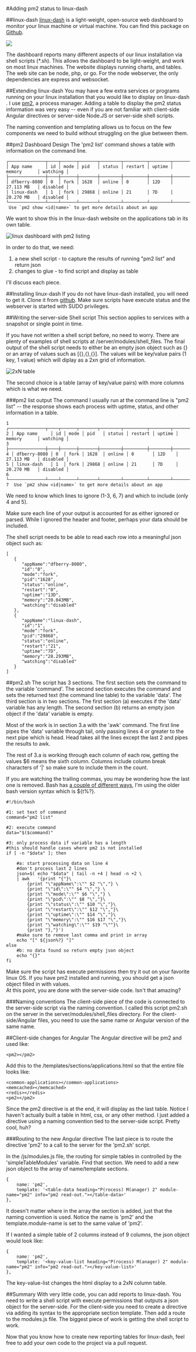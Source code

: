 #Adding pm2 status to linux-dash

##linux-dash
[linux-dash](https://github.com/afaqurk/linux-dash) is a light-weight, open-source web dashboard to monitor your linux machine or virtual machine. You can find this package on [Github](https://github.com/afaqurk/linux-dash). 

![](linux-dash-system-status.png)

The dashboard reports many different aspects of our linux installation via shell scripts (*.sh). This allows the dashboard to be light-weight, and work on most linux machines. The website displays running charts, and tables. The web site can be node, php, or go. For the node webserver, the only dependencies are express and websocket. 

##Extending linux-dash
You may have a few extra services or programs running on your linux installation that you would like to display on linux-dash . I use [pm2](http://pm2.keymetrics.io/), a process manager. Adding a table to display the pm2 status information was very easy -- even if you are not familiar with client-side Angular directives or server-side Node.JS or server-side shell scripts. 

The naming convention and templating allows us to focus on the few components we need to build without struggling on the glue between them. 

##pm2 Dashboard Design
The 'pm2 list' command shows a table with information on the command line. 

```
┌──────────────┬────┬──────┬───────┬────────┬─────────┬────────┬─────────────┬──────────┐
│ App name     │ id │ mode │ pid   │ status │ restart │ uptime │ memory      │ watching │
├──────────────┼────┼──────┼───────┼────────┼─────────┼────────┼─────────────┼──────────┤
│ dfberry-8080 │ 0  │ fork │ 1628  │ online │ 0       │ 12D    │ 27.113 MB   │ disabled │
│ linux-dash   │ 1  │ fork │ 29868 │ online │ 21      │ 7D     │ 20.270 MB   │ disabled │
└──────────────┴────┴──────┴───────┴────────┴─────────┴────────┴─────────────┴──────────┘
 Use `pm2 show <id|name>` to get more details about an app
```

We want to show this in the linux-dash website on the applications tab in its own table. 

![linux dashboard with pm2 listing](linux-dash-pm2.png)

In order to do that, we need:

1. a new shell script - to capture the results of running "pm2 list" and return json
2. changes to glue - to find script and display as table

I'll discuss each piece.

##Installing linux-dash
If you do not have linux-dash installed, you will need to get it. Clone it from [github](https://github.com/afaqurk/linux-dash). Make sure scripts have execute status and the webserver is started with SUDO privileges. 

##Writing the server-side Shell script 
This section applies to services with a snapshot or single point in time.  

If you have not written a shell script before, no need to worry. There are plenty of examples of shell scripts at /server/modules/shell_files. The final output of the shell script needs to either be an empty json object such as {} or an array of values such as [{},{},{}]. The values will be key/value pairs (1 key, 1 value) which will diplay as a 2xn grid of information.

![2xN table](linux-dash-2byN.png)

The second choice is a table (array of key/value pairs) with more columns which is what we need.

  
###pm2 list output
The command I usually run at the command line is "pm2 list" -- the response shows each process with uptime, status, and other information in a table. 

```
1 ┌──────────────┬────┬──────┬───────┬────────┬─────────┬────────┬─────────────┬──────────┐
2 │ App name     │ id │ mode │ pid   │ status │ restart │ uptime │ memory      │ watching │
3 ├──────────────┼────┼──────┼───────┼────────┼─────────┼────────┼─────────────┼──────────┤
4 │ dfberry-8080 │ 0  │ fork │ 1628  │ online │ 0       │ 12D    │ 27.113 MB   │ disabled │
5 │ linux-dash   │ 1  │ fork │ 29868 │ online │ 21      │ 7D     │ 20.270 MB   │ disabled │
6 └──────────────┴────┴──────┴───────┴────────┴─────────┴────────┴─────────────┴──────────┘
7  Use `pm2 show <id|name>` to get more details about an app
```
We need to know which lines to ignore (1-3, 6, 7) and which to include (only 4 and 5). 

Make sure each line of your output is accounted for as either ignored or parsed. While I ignored the header and footer, perhaps your data should be included. 

The shell script needs to be able to read each row into a meaningful json object such as:
```
[  
   {  
      "appName":"dfberry-8080",
      "id":"0",
      "mode":"fork",
      "pid":"1628",
      "status":"online",
      "restart":"0",
      "uptime":"13D",
      "memory":"20.043MB",
      "watching":"disabled"
   },
   {  
      "appName":"linux-dash",
      "id":"1",
      "mode":"fork",
      "pid":"29868",
      "status":"online",
      "restart":"21",
      "uptime":"7D",
      "memory":"28.293MB",
      "watching":"disabled"
   }
]
```
##pm2.sh
The script has 3 sections. The first section sets the command to the variable 'command'. The second section executes the command and sets the returned text (the command line table) to the variable 'data'. The third section is in two sections. The first section (a) executes if the 'data' variable has any length. The second section (b) returns an empty json object if the 'data' variable is empty.

Most of the work is in section 3.a with the 'awk' command. The first line pipes the 'data' variable through tail, only passing lines 4 or greater to the next pipe which is head. Head takes all the lines except the last 2 and pipes the results to awk.

The rest of 3.a is working through each column of each row, getting the values $6 means the sixth column. Columns include column break characters of '|' so make sure to include them in the count. 

If you are watching the trailing commas, you may be wondering how the last one is removed.  Bash has [a couple of different ways](http://unix.stackexchange.com/questions/144298/delete-the-last-character-of-a-string-using-string-manipulation-in-shell-script), I'm using the older bash version syntax which is ${t%?}.  

```
#!/bin/bash

#1: set text of command
command="pm2 list"

#2: execute command
data="$($command)"

#3: only process data if variable has a length 
#this should handle cases where pm2 is not installed
if [ -n "$data" ]; then
	
	#a: start processing data on line 4
	#don't process last 2 lines
	json=$( echo "$data" | tail -n +4 | head -n +2 \
	| awk 	'{print "{"}\
		{print "\"appName\":\"" $2 "\","} \
		{print "\"id\":\"" $4 "\","} \
		{print "\"mode\":\"" $6 "\","} \
		{print "\"pid\":\"" $8 "\","}\
		{print "\"status\":\"" $10 "\","}\
		{print "\"restart\":\"" $12 "\","}\
		{print "\"uptime\":\"" $14 "\","}\
		{print "\"memory\":\"" $16 $17 "\","}\
		{print "\"watching\":\"" $19 "\""}\
		{print "},"}')
	#make sure to remove last comma and print in array
	echo "[" ${json%?} "]"
else
	#b: no data found so return empty json object
	echo "{}"
fi
```

Make sure the script has execute permissions then try it out on your favorite linux OS. If you have pm2 installed and running, you should get a json object filled in with values.    
At this point, you are done with the server-side code. Isn't that amazing? 

###Naming conventions
The client-side piece of the code is connected to the server-side script via the naming convention. I called this script pm2.sh on the server in the server/modules/shell_files directory. For the client-side/Angular files, you need to use the same name or Angular version of the same name.  

##Client-side changes for Angular
The Angular directive will be pm2 and used like:
```
<pm2></pm2>
```
    
Add this to the /templates/sections/applications.html so that the entire file looks like:

```
<common-applications></common-applications>
<memcached></memcached>
<redis></redis>
<pm2></pm2>
```   
    
Since the pm2 directive is at the end, it will display as the last table. Notice I haven't actually built a table in html, css, or any other method. I just added a directive using a naming convention tied to the server-side script. Pretty cool, huh?

###Routing to the new Angular directive
The last piece is to route the directive 'pm2' to a call to the server for the 'pm2.sh' script.  

In the /js/modules.js file, the routing for simple tables in controlled by the 'simpleTableModules' variable. Find that section. We need to add a new json object to the array of name/template sections. 

```
{
    name: 'pm2',
    template: '<table-data heading="P(rocess) M(anager) 2" module-name="pm2" info="pm2 read-out."></table-data>'
}, 
``` 
It doesn't matter where in the array the section is added, just that the naming convention is used. Notice the name is 'pm2' and the template.module-name is set to the same value of 'pm2'. 

If I wanted a simple table of 2 columns instead of 9 columns, the json object would look like:

```
{
    name: 'pm2',
    template: '<key-value-list heading="P(rocess) M(anager) 2" module-name="pm2" info="pm2 read-out."></key-value-list>'
},
```   
The key-value-list changes the html display to a 2xN column table.     

##Summary
With very little code, you can add reports to linux-dash. You need to write a shell script with execute permissions that outputs a json object for the server-side. For the client-side you need to create a directive via adding its syntax to the appropriate section template. Then add a route to the modules.js file. The biggest piece of work is getting the shell script to work. 

Now that you know how to create new reporting tables for linux-dash, feel free to add your own code to the project via a pull request. 